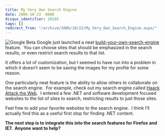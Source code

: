 ```yaml
---
title: My Very Own Search Engine
date: 2006-10-23 -0800
disqus_identifier: 18105
tags: []
redirect_from: "/archive/2006/10/22/My_Very_Own_Search_Engine.aspx/"
---
```


![Google
Beta](https://haacked.com/images/haacked_com/WindowsLiveWriter/MyVeryOwnSearchEngine_13EC6/google_coop_xsm5.gif)
Google just launched a
neat [build-your-own-search-engine](http://googleblog.blogspot.com/2006/10/eureka-your-own-search-engine-has.html "Build Your Own Search Engine")
feature.  You can choose sites that should be emphasized in the search
results, or even restrict search results to that list.

It offers a lot of customization, but I seemed to have run into a
problem in which it doesn’t seem to be saving the images for my
profile for some reason. 

One particularly neat feature is the ability to allow others to
collaborate on the search engine.  For example, check out my search
engine called [Haack Attack the
Web](http://google.com/coop/cse?cx=016071428520527893278%3A3kvxtxmsfga "Haack Attaack"). 
I entered a few .NET and software development focused websites to the
list of sites to search, restricting results to just those sites.

Feel free to add your favorite websites to the search engine.  I think
I’ll actually find this as a useful first stop for finding .NET content.

**The next step is to integrate this into the search features for
Firefox and IE7.  Anyone want to help?**

